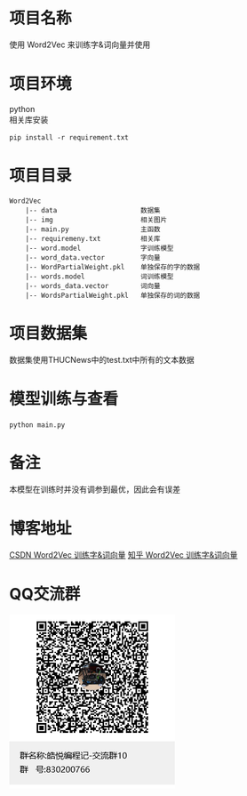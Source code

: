 # 项目名称
使用 Word2Vec 来训练字&词向量并使用

# 项目环境
python   
相关库安装
```
pip install -r requirement.txt
```

# 项目目录
```
Word2Vec      
    |-- data                     数据集    
    |-- img                      相关图片                          
    |-- main.py                  主函数
    |-- requiremeny.txt          相关库
    |-- word.model               字训练模型
    |-- word_data.vector         字向量
    |-- WordPartialWeight.pkl    单独保存的字的数据
    |-- words.model              词训练模型
    |-- words_data.vector        词向量
    |-- WordsPartialWeight.pkl   单独保存的词的数据
```

# 项目数据集
数据集使用THUCNews中的test.txt中所有的文本数据

# 模型训练与查看
`python main.py`

# 备注
本模型在训练时并没有调参到最优，因此会有误差

# 博客地址
[CSDN Word2Vec 训练字&词向量](https://blog.csdn.net/qq_48764574/article/details/126350812)
[知乎 Word2Vec 训练字&词向量](https://zhuanlan.zhihu.com/p/642943733)

# QQ交流群
![](./img/皓悦编程记-交流群10群聊二维码.png)

